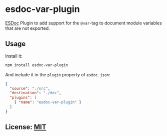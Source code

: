 # esdoc-var-plugin

[ESDoc](http://esdoc.org) Plugin to add support for the `@var`-tag to document
module variables that are not exported.

## Usage

Install it:

```sh
npm install esdoc-var-plugin
```

And include it in the ``plugin`` property of ``esdoc.json``:

```json
{
  "source": "./src",
  "destination": "./doc",
  "plugins": [
    { "name": "esdoc-var-plugin" }
  ]
}
```

## License: [MIT](http://bbuecherl.mit-license.org)
